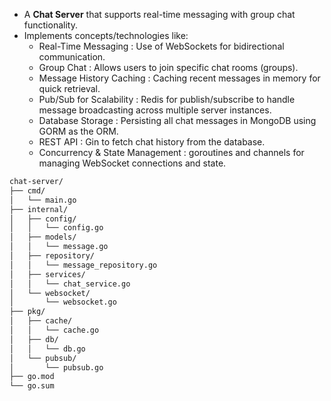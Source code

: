 - A **Chat Server** that supports real-time messaging with group chat functionality.
- Implements concepts/technologies like:
    - Real-Time Messaging : Use of WebSockets for bidirectional communication.
    - Group Chat : Allows users to join specific chat rooms (groups).
    - Message History Caching : Caching recent messages in memory for quick retrieval.
    - Pub/Sub for Scalability : Redis for publish/subscribe to handle message broadcasting across multiple server instances.
    - Database Storage : Persisting all chat messages in MongoDB using GORM as the ORM.
    - REST API : Gin to fetch chat history from the database.
    - Concurrency & State Management : goroutines and channels for managing WebSocket connections and state.

```bash
chat-server/
├── cmd/
│   └── main.go
├── internal/
│   ├── config/
│   │   └── config.go
│   ├── models/
│   │   └── message.go
│   ├── repository/
│   │   └── message_repository.go
│   ├── services/
│   │   └── chat_service.go
│   └── websocket/
│       └── websocket.go
├── pkg/
│   ├── cache/
│   │   └── cache.go
│   ├── db/
│   │   └── db.go
│   └── pubsub/
│       └── pubsub.go
├── go.mod
└── go.sum
```